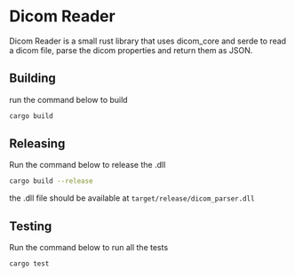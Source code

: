 # Dicom Reader

Dicom Reader is a small rust library that uses dicom_core and serde to read a dicom file, parse the dicom properties and return them as JSON.

## Building

run the command below to build

```bash
cargo build
```

## Releasing

Run the command below to release the .dll

```bash
cargo build --release
```

the .dll file should be available at `target/release/dicom_parser.dll`

## Testing

Run the command below to run all the tests

```bash
cargo test
```